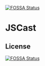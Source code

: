 [![FOSSA Status](https://app.fossa.com/api/projects/git%2Bgithub.com%2Fxgirma%2Fjscast.svg?type=shield)](https://app.fossa.com/projects/git%2Bgithub.com%2Fxgirma%2Fjscast?ref=badge_shield)

# JSCast

## License
[![FOSSA Status](https://app.fossa.com/api/projects/git%2Bgithub.com%2Fxgirma%2Fjscast.svg?type=large)](https://app.fossa.com/projects/git%2Bgithub.com%2Fxgirma%2Fjscast?ref=badge_large)
